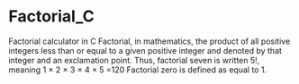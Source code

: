 Factorial_C
===========

Factorial calculator in C
Factorial, in mathematics, the product of all positive integers less than or equal to a given positive integer and denoted by that integer and an exclamation point. 
Thus, factorial seven is written 5!, 
meaning 1 × 2 × 3 × 4 × 5 =120 
Factorial zero is defined as equal to 1.
